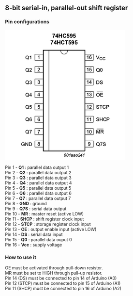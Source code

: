 
## 8-bit serial-in, parallel-out shift register

### Pin configurations

![](https://github.com/UMONS-GFA/ardas/blob/master/doc/serial-to-parallel-shift-register/74HC595_pin_configurations.png)

Pin 1 - **Q1** : parallel data output 1  
Pin 2 - **Q2** : parallel data output 2  
Pin 3 - **Q3** : parallel data output 3  
Pin 4 - **Q4** : parallel data output 4  
Pin 5 - **Q5** : parallel data output 5  
Pin 6 - **Q6** : parallel data output 6  
Pin 7 - **Q7** : parallel data output 7  
Pin 8 - **GND** :  ground  
Pin 9 - **Q7S** : serial data output  
Pin 10 - **MR** : master reset (active LOW)  
Pin 11 - **SHCP** : shift register clock input  
Pin 12 - **STCP** : storage register clock input  
Pin 13 - **OE** : output enable input (active LOW)  
Pin 14 - **DS** : serial data input  
Pin 15 - **Q0** : parallel data ouput 0  
Pin 16 - **Vcc** : supply voltage  

### How to use it

OE must be activated through pull-down resistor.  
MR must be set to HIGH through pull-up resistor.  
Pin 14 (DS) must be connected to pin 14 of Arduino (A0)  
Pin 12 (STCP) must be connected to pin 15 of Arduino (A1)  
Pin 11 (SHCP) must be connected to pin 16 of Arduino (A2)  



